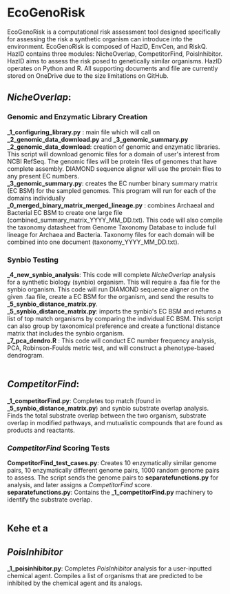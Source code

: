 # EcoGenoRisk
EcoGenoRisk is a computational risk assessment tool designed specifically for assessing the risk a synthetic organism can introduce into the environment. EcoGenoRisk is composed of HazID, EnvCen, and RiskQ. 
HazID contains three modules: NicheOverlap, CompetitorFind, PoisInhibitor. HazID aims to assess the risk posed to genetically similar organisms. HazID operates on Python and R. All supporting documents and file are currently stored on OneDrive due to the size limitations on GitHub. 

## *NicheOverlap*: 
### Genomic and Enzymatic Library Creation   
**_1_configuring_library.py** : main file which will call on **_2_genomic_data_download.py** and **_3_genomic_summary.py** <br />
**_2_genomic_data_download**: creation of genomic and enzymatic libraries. This script will download genomic files for a domain of user's interest from NCBI RefSeq. The genomic files will be protein files of genomes that have complete assembly. DIAMOND sequence aligner will use the protein files to any present EC numbers. <br />
**_3_genomic_summary.py**: creates the EC number binary summary matrix (EC BSM) for the sampled genomes. This program will run for each of the domains individually <br />
**_0_merged_binary_matrix_merged_lineage.py** : combines Archaeal and Bacterial EC BSM to create one large file (combined_summary_matrix_YYYY_MM_DD.txt). This code will also compile the taxonomy datasheet from Genome Taxonomy Database to include full lineage for Archaea and Bacteria. Taxonomy files for each domain will be combined into one document (taxonomy_YYYY_MM_DD.txt). <br />

### Synbio Testing 
**_4_new_synbio_analysis**: This code will complete *NicheOverlap* analysis for a synthetic biology (synbio) organism. This will require a .faa file for the synbio organism. This code will run DIAMOND sequence aligner on the given .faa file, create a EC BSM for the organism, and send the results to **_5_synbio_distance_matrix.py**. <br /> 
**_5_synbio_distance_matrix.py**: imports the synbio's EC BSM and returns a list of top match organisms by comparing the individual EC BSM. This script can also group by taxonomical preference and create a functional distance matrix that includes the synbio organism. <br />
**_7_pca_dendro.R** : This code will conduct EC number frequency analysis, PCA, Robinson-Foulds metric test, and will construct a phenotype-based dendrogram. <br /><br />


## *CompetitorFind*: 
**_1_competitorFind.py**: Completes top match (found in **_5_synbio_distance_matrix.py**) and synbio substrate overlap analysis. Finds the total substrate overlap between the two organism, substrate overlap in modified pathways, and mutualistic compounds that are found as products and reactants. <br />
### *CompetitorFind* Scoring Tests
**CompetitorFind_test_cases.py**: Creates 10 enzymatically similar genome pairs, 10 enzymatically different genome pairs, 1000 random genome pairs to assess. The script sends the genome pairs to **separatefunctions.py** for analysis, and later assigns a *CompetitorFind* score. <br />
**separatefunctions.py**: Contains the **_1_competitorFind.py** machinery to identify the substrate overlap. <br /><br />
## Kehe et a

## *PoisInhibitor* 
**_1_poisinhibitor.py**: Completes *PoisInhibitor* analysis for a user-inputted chemical agent. Compiles a list of organisms that are predicted to be inhibited by the chemical agent and its analogs. 
